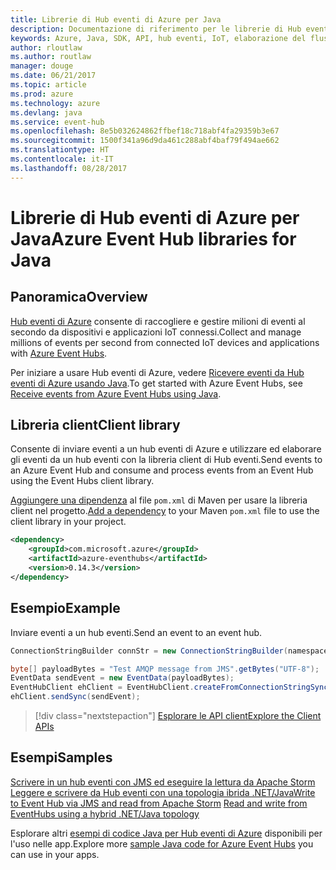 ```yaml
---
title: Librerie di Hub eventi di Azure per Java
description: Documentazione di riferimento per le librerie di Hub eventi di Azure per Java
keywords: Azure, Java, SDK, API, hub eventi, IoT, elaborazione del flusso
author: rloutlaw
ms.author: routlaw
manager: douge
ms.date: 06/21/2017
ms.topic: article
ms.prod: azure
ms.technology: azure
ms.devlang: java
ms.service: event-hub
ms.openlocfilehash: 8e5b032624862ffbef18c718abf4fa29359b3e67
ms.sourcegitcommit: 1500f341a96d9da461c288abf4baf79f494ae662
ms.translationtype: HT
ms.contentlocale: it-IT
ms.lasthandoff: 08/28/2017
---
```

# <a name="azure-event-hub-libraries-for-java"></a><span data-ttu-id="189a3-104">Librerie di Hub eventi di Azure per Java</span><span class="sxs-lookup"><span data-stu-id="189a3-104">Azure Event Hub libraries for Java</span></span>

## <a name="overview"></a><span data-ttu-id="189a3-105">Panoramica</span><span class="sxs-lookup"><span data-stu-id="189a3-105">Overview</span></span>

<span data-ttu-id="189a3-106">[Hub eventi di Azure](/azure/event-hubs/event-hubs-what-is-event-hubs) consente di raccogliere e gestire milioni di eventi al secondo da dispositivi e applicazioni IoT connessi.</span><span class="sxs-lookup"><span data-stu-id="189a3-106">Collect and manage millions of events per second from connected IoT devices and applications with [Azure Event Hubs](/azure/event-hubs/event-hubs-what-is-event-hubs).</span></span>

<span data-ttu-id="189a3-107">Per iniziare a usare Hub eventi di Azure, vedere [Ricevere eventi da Hub eventi di Azure usando Java](/azure/event-hubs/event-hubs-java-get-started-receive-eph).</span><span class="sxs-lookup"><span data-stu-id="189a3-107">To get started with Azure Event Hubs, see [Receive events from Azure Event Hubs using Java](/azure/event-hubs/event-hubs-java-get-started-receive-eph).</span></span>


## <a name="client-library"></a><span data-ttu-id="189a3-108">Libreria client</span><span class="sxs-lookup"><span data-stu-id="189a3-108">Client library</span></span>

<span data-ttu-id="189a3-109">Consente di inviare eventi a un hub eventi di Azure e utilizzare ed elaborare gli eventi da un hub eventi con la libreria client di Hub eventi.</span><span class="sxs-lookup"><span data-stu-id="189a3-109">Send events to an Azure Event Hub and consume and process events from an Event Hub using the Event Hubs client library.</span></span>

<span data-ttu-id="189a3-110">[Aggiungere una dipendenza](https://maven.apache.org/guides/getting-started/index.html#How_do_I_use_external_dependencies) al file `pom.xml` di Maven per usare la libreria client nel progetto.</span><span class="sxs-lookup"><span data-stu-id="189a3-110">[Add a dependency](https://maven.apache.org/guides/getting-started/index.html#How_do_I_use_external_dependencies) to your Maven `pom.xml` file to use the client library in your project.</span></span>  

```XML
<dependency>
    <groupId>com.microsoft.azure</groupId>
    <artifactId>azure-eventhubs</artifactId>
    <version>0.14.3</version>
</dependency>
```   

## <a name="example"></a><span data-ttu-id="189a3-111">Esempio</span><span class="sxs-lookup"><span data-stu-id="189a3-111">Example</span></span>

<span data-ttu-id="189a3-112">Inviare eventi a un hub eventi.</span><span class="sxs-lookup"><span data-stu-id="189a3-112">Send an event to an event hub.</span></span>

```java
ConnectionStringBuilder connStr = new ConnectionStringBuilder(namespaceName, eventHubName,sasKeyName, sasKey);

byte[] payloadBytes = "Test AMQP message from JMS".getBytes("UTF-8");
EventData sendEvent = new EventData(payloadBytes);
EventHubClient ehClient = EventHubClient.createFromConnectionStringSync(connStr.toString());
ehClient.sendSync(sendEvent);
```

> [!div class="nextstepaction"]
> [<span data-ttu-id="189a3-113">Esplorare le API client</span><span class="sxs-lookup"><span data-stu-id="189a3-113">Explore the Client APIs</span></span>](/java/api/overview/azure/eventhub/clientlibrary)


## <a name="samples"></a><span data-ttu-id="189a3-114">Esempi</span><span class="sxs-lookup"><span data-stu-id="189a3-114">Samples</span></span>

<span data-ttu-id="189a3-115">[Scrivere in un hub eventi con JMS ed eseguire la lettura da Apache Storm][1]
[Leggere e scrivere da Hub eventi con una topologia ibrida .NET/Java][2]</span><span class="sxs-lookup"><span data-stu-id="189a3-115">[Write to Event Hub via JMS and read from Apache Storm][1]
[Read and write from EventHubs using a hybrid .NET/Java topology][2]</span></span> 

[1]: https://github.com/Azure-Samples/event-hubs-java-storm-sender-jms-receiver
[2]: https://github.com/Azure-Samples/hdinsight-dotnet-java-storm-eventhub

<span data-ttu-id="189a3-116">Esplorare altri [esempi di codice Java per Hub eventi di Azure](https://azure.microsoft.com/resources/samples/?platform=java&term=event) disponibili per l'uso nelle app.</span><span class="sxs-lookup"><span data-stu-id="189a3-116">Explore more [sample Java code for Azure Event Hubs](https://azure.microsoft.com/resources/samples/?platform=java&term=event) you can use in your apps.</span></span>

